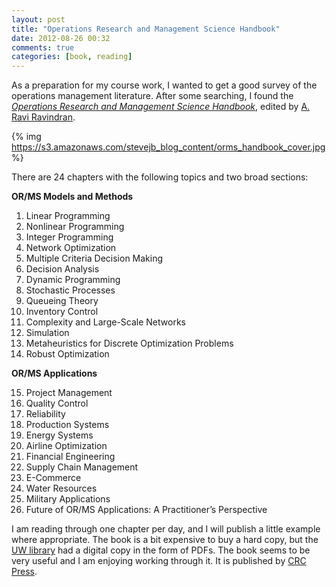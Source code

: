 ```yaml
---
layout: post
title: "Operations Research and Management Science Handbook"
date: 2012-08-26 00:32
comments: true
categories: [book, reading]
---
```


As a preparation for my course work, I wanted to get a good survey of the operations management literature. After some searching, I found the [*Operations Research and Management Science Handbook*](http://www.amazon.com/Operations-Research-Management-Science-Handbook/dp/0849397219/ref=sr_1_1?ie=UTF8&qid=1345966432&sr=8-1&keywords=operations+research+and+management+science+handbook), edited by [A. Ravi Ravindran](http://www.informs.org/Connect-with-People/Speakers-Program/Search-for-a-Speaker/Search-by-Location/Northeast-U.S./Ravindran-A.-Ravi-PhD-Penn-State-University).

{% img https://s3.amazonaws.com/stevejb_blog_content/orms_handbook_cover.jpg %}

There are 24 chapters with the following topics and two broad sections:

**OR/MS Models and Methods**

1. Linear Programming
2. Nonlinear Programming
3. Integer Programming
4. Network Optimization
5. Multiple Criteria Decision Making
6. Decision Analysis
7. Dynamic Programming
8. Stochastic Processes
9. Queueing Theory
10. Inventory Control
11. Complexity and Large-Scale Networks
12. Simulation
13. Metaheuristics for Discrete Optimization Problems
14. Robust Optimization

**OR/MS Applications**

15. Project Management
16. Quality Control
17. Reliability
18. Production Systems
19. Energy Systems
20. Airline Optimization
21. Financial Engineering
22. Supply Chain Management
23. E-Commerce
24. Water Resources
25. Military Applications
26. Future of OR/MS Applications: A Practitioner’s Perspective

I am reading through one chapter per day, and I will publish a little example where appropriate. The book is a bit expensive to buy a hard copy, but the [UW library](http://lib.washington.edu/) had a digital copy in the form of PDFs. The book seems to be very useful and I am enjoying working through it. It is published by [CRC Press](http://www.crcpress.com/product/isbn/9780849397219).



